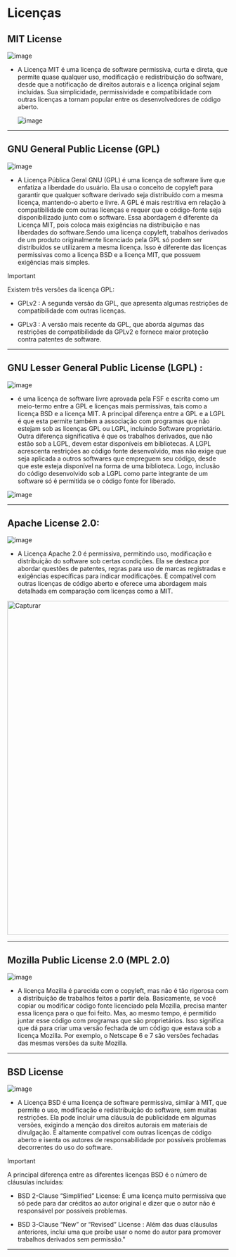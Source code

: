 # Licenças 




## MIT License

![image](https://github.com/kainnabw/uc10_Documentacao/assets/135454271/998f0d87-491e-4c41-a5fc-ed49a50e9831)




- A Licença MIT é uma licença de software permissiva, curta e direta, que permite quase qualquer uso, modificação e redistribuição do software, desde que a notificação de direitos autorais e a licença original sejam incluídas. Sua simplicidade, permissividade e compatibilidade com outras licenças a tornam popular entre os desenvolvedores de código aberto.

  ![image](https://github.com/kainnabw/uc10_Documentacao/assets/135454271/06ea8d94-dd87-467e-8bae-dad3b02225e3)


---



## GNU General Public License (GPL)


![image](https://github.com/kainnabw/uc10_Documentacao/assets/135454271/19eba036-fec0-430d-8267-eba1f22abd5b)


- A Licença Pública Geral GNU (GPL) é uma licença de software livre que enfatiza a liberdade do usuário. Ela usa o conceito de copyleft para garantir que qualquer software derivado seja distribuído com a mesma licença, mantendo-o aberto e livre. A GPL é mais restritiva em relação à compatibilidade com outras licenças e requer que o código-fonte seja disponibilizado junto com o software. Essa abordagem é diferente da Licença MIT, pois coloca mais exigências na distribuição e nas liberdades do software.Sendo uma licença copyleft, trabalhos derivados de um produto originalmente licenciado pela GPL só podem ser distribuídos se utilizarem a mesma licença. Isso é diferente das licenças permissivas como a licença BSD e a licença MIT, que possuem exigências mais simples.



  

>[!IMPORTANT]
>Existem três versões da licença GPL:


  
  - GPLv2 : A segunda versão da GPL, que apresenta algumas restrições de compatibilidade com outras licenças.

  - GPLv3 : A versão mais recente da GPL, que aborda algumas das restrições de compatibilidade da GPLv2 e fornece maior proteção contra patentes de software.

---





## GNU Lesser General Public License (LGPL) :

![image](https://github.com/kainnabw/uc10_Documentacao/assets/135454271/97cf181e-23c8-4213-b040-84c06af71aeb)



- é uma licença de software livre aprovada pela FSF e escrita como um meio-termo entre a GPL e licenças mais permissivas, tais como a licença BSD e a licença MIT.
A principal diferença entre a GPL e a LGPL é que esta permite também a associação com programas que não estejam sob as licenças GPL ou LGPL, incluindo Software proprietário.
Outra diferença significativa é que os trabalhos derivados, que não estão sob a LGPL, devem estar disponíveis em bibliotecas.
A LGPL acrescenta restrições ao código fonte desenvolvido, mas não exige que seja aplicada a outros softwares que empreguem seu código, desde que este esteja disponível na forma de uma biblioteca. Logo, inclusão do código desenvolvido sob a LGPL como parte integrante de um software só é permitida se o código fonte for liberado.


![image](https://github.com/kainnabw/uc10_Documentacao/assets/135454271/32de9a89-6924-4aa3-9538-304a6d031cac)

---





## Apache License 2.0:

![image](https://github.com/kainnabw/uc10_Documentacao/assets/135454271/bcf320db-8be8-4acc-9f71-e678c4d41419)


- A Licença Apache 2.0 é permissiva, permitindo uso, modificação e distribuição do software sob certas condições. Ela se destaca por abordar questões de patentes, regras para uso de marcas registradas e exigências específicas para indicar modificações. É compatível com outras licenças de código aberto e oferece uma abordagem mais detalhada em comparação com licenças como a MIT.

<img width="759" alt="Capturar" src="https://github.com/kainnabw/uc10_Documentacao/assets/135454271/99ad15b5-4ee7-4f03-a4e1-34158f025b60">



---


## Mozilla Public License 2.0 (MPL 2.0)

![image](https://github.com/kainnabw/uc10_Documentacao/assets/135454271/c3703301-94c2-4e03-9bdf-5495a592b07f)

- A licença Mozilla é parecida com o copyleft, mas não é tão rigorosa com a distribuição de trabalhos feitos a partir dela. Basicamente, se você copiar ou modificar código fonte licenciado pela Mozilla, precisa manter essa licença para o que foi feito. Mas, ao mesmo tempo, é permitido juntar esse código com programas que são proprietários. Isso significa que dá para criar uma versão fechada de um código que estava sob a licença Mozilla. Por exemplo, o Netscape 6 e 7 são versões fechadas das mesmas versões da suíte Mozilla.





---

## BSD License

![image](https://github.com/kainnabw/uc10_Documentacao/assets/135454271/154e5bf0-dd42-46c0-8062-76c513103a29)




- A Licença BSD é uma licença de software permissiva, similar à MIT, que permite o uso, modificação e redistribuição do software, sem muitas restrições. Ela pode incluir uma cláusula de publicidade em algumas versões, exigindo a menção dos direitos autorais em materiais de divulgação. É altamente compatível com outras licenças de código aberto e isenta os autores de responsabilidade por possíveis problemas decorrentes do uso do software.

>[!IMPORTANT]
> A principal diferença entre as diferentes licenças BSD é o número de cláusulas incluídas:

  - BSD 2-Clause “Simplified” License: É uma licença muito permissiva que só pede para dar créditos ao autor original e dizer que o autor não é responsável por possíveis problemas.
  
  - BSD 3-Clause “New” or “Revised” License : Além das duas cláusulas anteriores, inclui uma que proíbe usar o nome do autor para promover trabalhos derivados sem permissão." 





---

  

